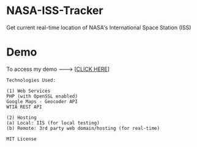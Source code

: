 # NASA-ISS-Tracker
Get current real-time location of NASA's International Space Station (ISS)

# Demo
To access my demo ---> [<a href="http://geekresearchlab.net/NASA/iss/test_live_tracker.php">CLICK HERE</a>]

``` 
Technologies Used:

(1) Web Services
PHP (with OpenSSL enabled)
Google Maps - Geocoder API
WTIA REST API

(2) Hosting
(a) Local: IIS (for local testing)
(b) Remote: 3rd party web domain/hosting (for real-time)
```

```
MIT License
```
